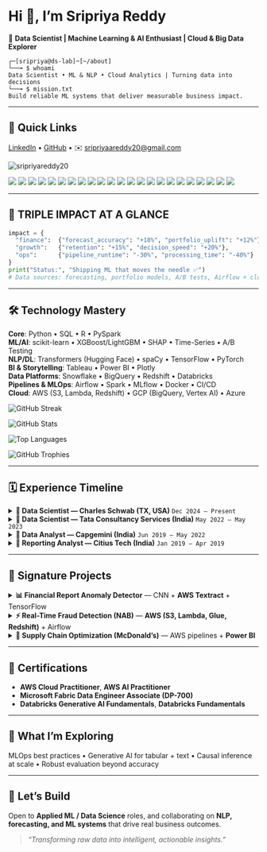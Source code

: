 # Hi 👋, I’m **Sripriya Reddy**
🎯 **Data Scientist | Machine Learning & AI Enthusiast | Cloud & Big Data Explorer**

```
┌─[sripriya@ds-lab]─[~/about]
└──╼ $ whoami
Data Scientist • ML & NLP • Cloud Analytics | Turning data into decisions
└──╼ $ mission.txt
Build reliable ML systems that deliver measurable business impact.
```

---

## 🧭 **Quick Links**
[LinkedIn](http://www.linkedin.com/in/sripriya-reddy20/) • [GitHub](https://github.com/sripriyareddy20) • ✉️ sripriyaareddy20@gmail.com


<p align="left">
  <img src="https://komarev.com/ghpvc/?username=sripriyareddy20&label=Profile%20views&color=0e75b6&style=flat" alt="sripriyareddy20" />
</p>

<p align="left">
  <!-- Core Languages -->
  <img src="https://img.shields.io/badge/Python-3776AB?logo=python&logoColor=white" />
  <img src="https://img.shields.io/badge/SQL-4479A1?logo=postgresql&logoColor=white" />
  <img src="https://img.shields.io/badge/R-276DC3?logo=r&logoColor=white" />
  <img src="https://img.shields.io/badge/PySpark-E25A1C?logo=apachespark&logoColor=white" />

  <!-- ML / AI -->
  <img src="https://img.shields.io/badge/scikit--learn-F7931E?logo=scikitlearn&logoColor=white" />
  <img src="https://img.shields.io/badge/TensorFlow-FF6F00?logo=tensorflow&logoColor=white" />
  <img src="https://img.shields.io/badge/PyTorch-EE4C2C?logo=pytorch&logoColor=white" />
  <img src="https://img.shields.io/badge/Transformers-FFD21E?logo=huggingface&logoColor=black" />
  <img src="https://img.shields.io/badge/SHAP-000000" />

  <!-- Data / Cloud -->
  <img src="https://img.shields.io/badge/AWS-232F3E?logo=amazonaws&logoColor=white" />
  <img src="https://img.shields.io/badge/GCP-4285F4?logo=googlecloud&logoColor=white" />
  <img src="https://img.shields.io/badge/Azure-0078D4?logo=microsoftazure&logoColor=white" />
  <img src="https://img.shields.io/badge/Snowflake-29B5E8?logo=snowflake&logoColor=white" />
  <img src="https://img.shields.io/badge/Redshift-8C4FFF?logo=amazonredshift&logoColor=white" />
  <img src="https://img.shields.io/badge/BigQuery-669DF6?logo=googlebigquery&logoColor=white" />
  <img src="https://img.shields.io/badge/Databricks-EF3A24?logo=databricks&logoColor=white" />

  <!-- Orchestration / DevOps -->
  <img src="https://img.shields.io/badge/Airflow-017CEE?logo=apacheairflow&logoColor=white" />
  <img src="https://img.shields.io/badge/Spark-E25A1C?logo=apachespark&logoColor=white" />
  <img src="https://img.shields.io/badge/Docker-2496ED?logo=docker&logoColor=white" />
  <img src="https://img.shields.io/badge/MLflow-0194E2?logo=mlflow&logoColor=white" />
  <img src="https://img.shields.io/badge/GitHub%20Actions-2088FF?logo=githubactions&logoColor=white" />

  <!-- BI -->
  <img src="https://img.shields.io/badge/Tableau-E97627?logo=tableau&logoColor=white" />
  <img src="https://img.shields.io/badge/Power%20BI-F2C811?logo=powerbi&logoColor=black" />
</p>


---

## 🧠 **TRIPLE IMPACT AT A GLANCE**

```py
impact = {
  "finance":  {"forecast_accuracy": "+18%", "portfolio_uplift": "+12%"},
  "growth":   {"retention": "+15%", "decision_speed": "+20%"},
  "ops":      {"pipeline_runtime": "-30%", "processing_time": "-40%"}
}
print("Status:", "Shipping ML that moves the needle ✅")
# Data sources: forecasting, portfolio models, A/B tests, Airflow + cloud pipelines
```

---

## 🛠️ **Technology Mastery**

**Core**: Python • SQL • R • PySpark  
**ML/AI**: scikit-learn • XGBoost/LightGBM • SHAP • Time-Series • A/B Testing  
**NLP/DL**: Transformers (Hugging Face) • spaCy • TensorFlow • PyTorch  
**BI & Storytelling**: Tableau • Power BI • Plotly  
**Data Platforms**: Snowflake • BigQuery • Redshift • Databricks  
**Pipelines & MLOps**: Airflow • Spark • MLflow • Docker • CI/CD  
**Cloud**: AWS (S3, Lambda, Redshift) • GCP (BigQuery, Vertex AI) • Azure


<p align="left">
  <img src="https://streak-stats.demolab.com?user=sripriyareddy20" alt="GitHub Streak" />
</p>

<p align="left">
  <img src="https://github-readme-stats.vercel.app/api?username=sripriyareddy20&show_icons=true" alt="GitHub Stats" />
</p>

<p align="left">
  <img src="https://github-readme-stats.vercel.app/api/top-langs/?username=sripriyareddy20&layout=compact" alt="Top Languages" />
</p>

<p align="left">
  <img src="https://github-profile-trophy.vercel.app/?username=sripriyareddy20&theme=flat&column=6" alt="GitHub Trophies" />
</p>


---

## 🗓️ **Experience Timeline**

<details>
<summary><b>🔹 Data Scientist — Charles Schwab (TX, USA)</b> <code>Dec 2024 – Present</code></summary>

- Built <b>predictive models (XGBoost, LightGBM)</b> improving portfolio performance <b>+12%</b>.  
- Enhanced <b>financial forecasting (time-series models)</b> with <b>+18%</b> accuracy.  
- Automated pipelines with <b>Airflow + AWS</b> → <b>30% faster</b> processing; shipped <b>Power BI</b> exec visuals (<b>+20%</b> decision speed).  
- Ran <b>A/B tests</b> and risk analytics, improving <b>client retention +15%</b>.
</details>

<details>
<summary><b>🔹 Data Scientist — Tata Consultancy Services (India)</b> <code>May 2022 – May 2023</code></summary>

- Productionized <b>NLP</b> (spaCy, Hugging Face) for voice-of-customer → <b>+22%</b> satisfaction.  
- Orchestrated <b>PySpark + Airflow</b> pipelines (<b>−40%</b> processing time).  
- Led <b>inventory forecasting</b> ML (<b>+20%</b> accuracy); migrated analytics to <b>BigQuery</b> for scalable insights.
</details>

<details>
<summary><b>🔹 Data Analyst — Capgemini (India)</b> <code>Jun 2019 – May 2022</code></summary>

- Built <b>Tableau</b> dashboards (<b>+20%</b> ops performance); optimized SQL (<b>−35%</b> query time).  
- Cohort/segmentation insights → <b>+10%</b> marketing ROI; Python/SQL data checks <b>−25%</b> errors.
</details>

<details>
<summary><b>🔹 Reporting Analyst — Citius Tech (India)</b> <code>Jan 2019 – Apr 2019</code></summary>

- Automated <b>Excel/SQL</b> reporting (<b>−50%</b> manual time).  
- Cleaned & transformed healthcare data (<b>98%</b> data quality); patient-outcome insights <b>+15%</b>.
</details>

---

## 🧪 **Signature Projects**

<details>
<summary><b>📊 Financial Report Anomaly Detector</b> — CNN + <b>AWS Textract</b> + TensorFlow</summary>

- 99.6% anomaly detection on scanned compliance documents.  
- Automated reconciliation of 20K+ daily records; improved SOX compliance.
</details>

<details>
<summary><b>⚡ Real-Time Fraud Detection (NAB)</b> — <b>AWS (S3, Lambda, Glue, Redshift)</b> + Airflow</summary>

- Faster ingestion and near real-time query performance for suspicious transactions.
</details>

<details>
<summary><b>🍔 Supply Chain Optimization (McDonald’s)</b> — AWS pipelines + <b>Power BI</b></summary>

- Demand forecasting for 100+ stores; storage cost optimizations with S3/Redshift.
</details>

---

## 🏅 **Certifications**
- <b>AWS Cloud Practitioner</b>, <b>AWS AI Practitioner</b>  
- <b>Microsoft Fabric Data Engineer Associate (DP-700)</b>  
- <b>Databricks Generative AI Fundamentals</b>, <b>Databricks Fundamentals</b>

---

## 🔎 **What I’m Exploring**
MLOps best practices • Generative AI for tabular + text • Causal inference at scale • Robust evaluation beyond accuracy

---

## 🤝 **Let’s Build**
Open to <b>Applied ML / Data Science</b> roles, and collaborating on <b>NLP, forecasting, and ML systems</b> that drive real business outcomes.

> <i>“Transforming raw data into intelligent, actionable insights.”</i>
